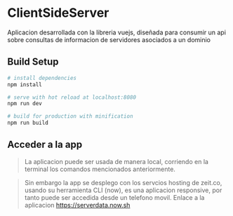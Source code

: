 # ClientSideServer

Aplicacion desarrollada con la libreria vuejs, diseñada para consumir un api sobre consultas de informacion de servidores asociados a un dominio

## Build Setup

``` bash
# install dependencies
npm install

# serve with hot reload at localhost:8080
npm run dev

# build for production with minification
npm run build

```
## Acceder a la app
>La aplicacion puede ser usada de manera local, corriendo en la terminal los comandos mencionados anteriormente.

>Sin embargo la app se desplego con los servcios hosting de zeit.co, usando su herramienta CLI (now), es una aplicacion responsive, por tanto puede ser accedida desde un telefono movil.
>Enlace a la aplicacion https://serverdata.now.sh
